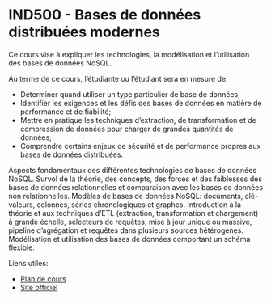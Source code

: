 <h1>IND500 - Bases de données distribuées modernes</h1>

Ce cours vise à expliquer les technologies, la modélisation et l’utilisation des bases de données NoSQL.

Au terme de ce cours, l’étudiante ou l’étudiant sera en mesure de:
- Déterminer quand utiliser un type particulier de base de données;
- Identifier les exigences et les défis des bases de données en matière de performance et de fiabilité;
- Mettre en pratique les techniques d’extraction, de transformation et de compression de données pour 
  charger de grandes quantités de données;
- Comprendre certains enjeux de sécurité et de performance propres aux bases de données distribuées.

Aspects fondamentaux des différentes technologies de bases de données NoSQL. Survol de la théorie, des 
concepts, des forces et des faiblesses des bases de données relationnelles et comparaison avec les bases 
de données non relationnelles. Modèles de bases de données NoSQL: documents, clé-valeurs, colonnes, séries 
chronologiques et graphes. Introduction à la théorie et aux techniques d’ETL (extraction, transformation 
et chargement) à grande échelle, sélecteurs de requêtes, mise à jour unique ou massive, pipeline 
d’agrégation et requêtes dans plusieurs sources hétérogènes. Modélisation et utilisation des bases de 
données comportant un schéma flexible.

Liens utiles:
- [Plan de cours](cours/plan.md)
- [Site officiel](https://www.etsmtl.ca/etudes/cours/ind500)
